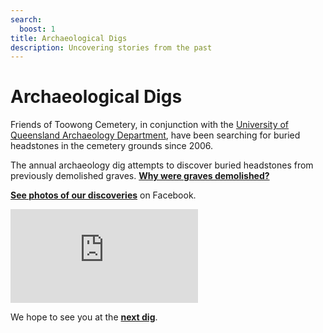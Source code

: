 ```yaml
---
search:
  boost: 1
title: Archaeological Digs
description: Uncovering stories from the past 
---
```


# Archaeological Digs

Friends of Toowong Cemetery, in conjunction with the [University of Queensland Archaeology Department](https://social-science.uq.edu.au/undergraduate/archaeology), have been searching for buried headstones in the cemetery grounds since 2006.

The annual archaeology dig attempts to discover buried headstones from previously demolished graves. **[Why were graves demolished?](https://www.abc.net.au/news/2018-05-26/archaeology-dig-at-toowong-cemetery-a-chance-to-unearth-history/9800474)**

**[See photos of our discoveries](https://www.facebook.com/pg/1871fotc/photos/?ref=page_internal)** on Facebook.

<div class="video-wrapper">
  <iframe src="https://www.youtube.com/embed/hgCx4OW69cY" title="YouTube video player" frameborder="0" allow="accelerometer; clipboard-write; encrypted-media; gyroscope; picture-in-picture" allowfullscreen></iframe>
</div> 

We hope to see you at the **[next dig](https://archaeologyweek.org/events-list?category=Qld)**.
